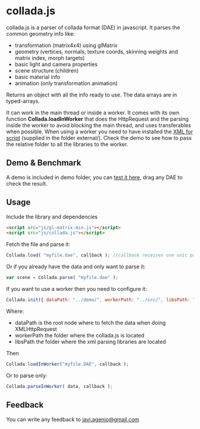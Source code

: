 collada.js
==================

collada.js is a parser of collada format (DAE) in javascript. It parses the common geometry info like:

 * transformation (matrix4x4) using glMatrix
 * geometry (vertices, normals, texture coords, skinning weights and matrix index, morph targets)
 * basic light and camera properties
 * scene structure (children)
 * basic material info
 * animation (only transformation animation)

Returns an object with all the info ready to use. The data arrays are in typed-arrays.

It can work in the main thread or inside a worker.
It comes with its own function **Collada.loadInWorker** that does the HttpRequest and the parsing inside the worker to avoid blocking the main thread, and uses transferables when possible.
When using a worker you need to have installed the [XML for script](http://xmljs.sourceforge.net/) (supplied in the folder external/). Check the demo to see how to pass the relative folder to all the libraries to the worker.

Demo & Benchmark
-----------------
A demo is included in demo folder, you can [test it here](http://tamats.com/projects/collada/demo), drag any DAE to check the result.

Usage
-----

Include the library and dependencies
```html
<script src="js/gl-matrix-min.js"></script>
<script src="js/collada.js"></script>
```

Fetch the file and parse it:
```js
Collada.load( "myfile.dae", callback ); //callback receives one unic parameter with all the scene
```

Or if you already have the data and only want to parse it:
```js
var scene = Collada.parse( "myfile.dae" );
```


If you want to use a worker then you need to configure it:
```js
Collada.init({ dataPath: "../demo/", workerPath: "../src/", libsPath: "../external/" });
```

Where:
 * dataPath is the root node where to fetch the data when doing XMLHttpRequest
 * workerPath the folder where the collada.js is located
 * libsPath the folder where the xml parsing libraries are located

Then
```js
Collada.loadInWorker("myfile.DAE", callback );
```

Or to parse only:
```js
Collada.parseInWorker( data, callback );
```


Feedback
--------

You can write any feedback to javi.agenjo@gmail.com
